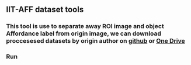 ## IIT-AFF dataset tools
### This tool is use to separate away ROI image and object Affordance label from origin image, we can download proccesesed datasets by origin author on [github](https://github.com/nqanh/affordance-net) or [One Drive](https://studenthcmusedu-my.sharepoint.com/:u:/g/personal/nqanh_mso_hcmus_edu_vn/EXQok71Y2kFAmhaabY2TQO8BFIO1AqqH5GcMOfPqgn_q2g?e=7rH3Kd)

### Run
